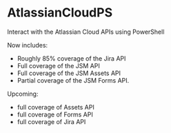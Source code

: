 # AtlassianCloudPS
Interact with the Atlassian Cloud APIs using PowerShell

Now includes:
- Roughly 85% coverage of the Jira API
- Full coverage of the JSM API
- Full coverage of the JSM Assets API
- Partial coverage of the JSM Forms API.

Upcoming:
- full coverage of Assets API
- full coverage of Forms API
- full coverage of Jira API
